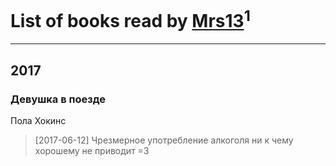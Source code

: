 # List of books read by [Mrs13](https://plus.google.com/118049897850017649660)<sup>1</sup>
---

## 2017

### Девушка в поезде
Пола Хокинс
> [2017-06-12] Чрезмерное употребление алкоголя ни к чему хорошему не приводит =3



